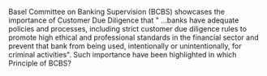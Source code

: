 Basel Committee on Banking Supervision (BCBS) showcases the importance of Customer Due Diligence that " ...banks have adequate policies and processes, including strict customer due diligence rules to promote high ethical and professional standards in the financial sector and prevent that bank from being used, intentionally or unintentionally, for criminal activities". Such importance have been highlighted in which Principle of BCBS? 
